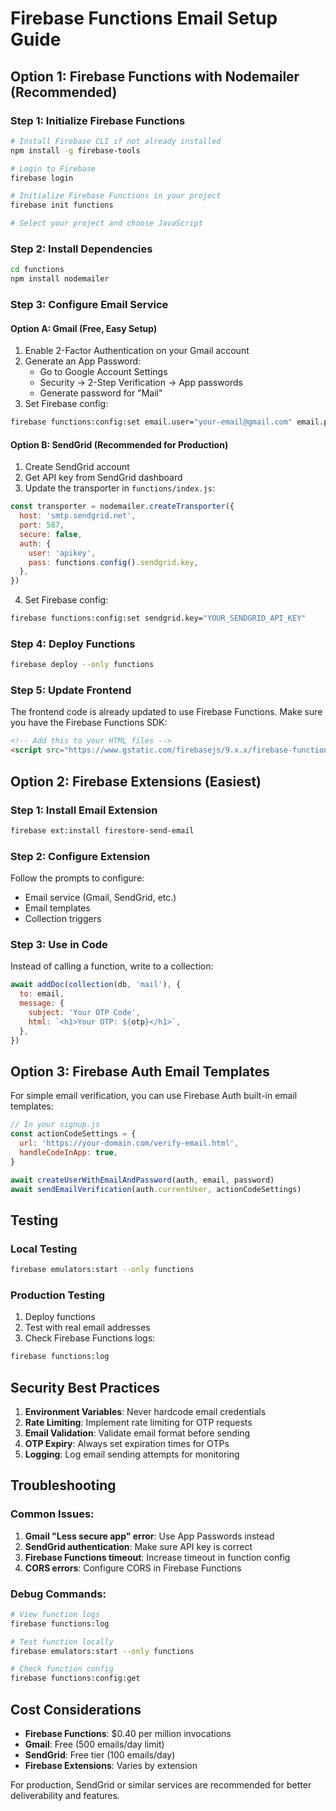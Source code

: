 # Firebase Functions Email Setup Guide

## Option 1: Firebase Functions with Nodemailer (Recommended)

### Step 1: Initialize Firebase Functions

```bash
# Install Firebase CLI if not already installed
npm install -g firebase-tools

# Login to Firebase
firebase login

# Initialize Firebase Functions in your project
firebase init functions

# Select your project and choose JavaScript
```

### Step 2: Install Dependencies

```bash
cd functions
npm install nodemailer
```

### Step 3: Configure Email Service

#### Option A: Gmail (Free, Easy Setup)

1. Enable 2-Factor Authentication on your Gmail account
2. Generate an App Password:
   - Go to Google Account Settings
   - Security → 2-Step Verification → App passwords
   - Generate password for "Mail"
3. Set Firebase config:

```bash
firebase functions:config:set email.user="your-email@gmail.com" email.pass="your-app-password"
```

#### Option B: SendGrid (Recommended for Production)

1. Create SendGrid account
2. Get API key from SendGrid dashboard
3. Update the transporter in `functions/index.js`:

```javascript
const transporter = nodemailer.createTransporter({
  host: 'smtp.sendgrid.net',
  port: 587,
  secure: false,
  auth: {
    user: 'apikey',
    pass: functions.config().sendgrid.key,
  },
})
```

4. Set Firebase config:

```bash
firebase functions:config:set sendgrid.key="YOUR_SENDGRID_API_KEY"
```

### Step 4: Deploy Functions

```bash
firebase deploy --only functions
```

### Step 5: Update Frontend

The frontend code is already updated to use Firebase Functions. Make sure you have the Firebase Functions SDK:

```html
<!-- Add this to your HTML files -->
<script src="https://www.gstatic.com/firebasejs/9.x.x/firebase-functions.js"></script>
```

## Option 2: Firebase Extensions (Easiest)

### Step 1: Install Email Extension

```bash
firebase ext:install firestore-send-email
```

### Step 2: Configure Extension

Follow the prompts to configure:

- Email service (Gmail, SendGrid, etc.)
- Email templates
- Collection triggers

### Step 3: Use in Code

Instead of calling a function, write to a collection:

```javascript
await addDoc(collection(db, 'mail'), {
  to: email,
  message: {
    subject: 'Your OTP Code',
    html: `<h1>Your OTP: ${otp}</h1>`,
  },
})
```

## Option 3: Firebase Auth Email Templates

For simple email verification, you can use Firebase Auth built-in email templates:

```javascript
// In your signup.js
const actionCodeSettings = {
  url: 'https://your-domain.com/verify-email.html',
  handleCodeInApp: true,
}

await createUserWithEmailAndPassword(auth, email, password)
await sendEmailVerification(auth.currentUser, actionCodeSettings)
```

## Testing

### Local Testing

```bash
firebase emulators:start --only functions
```

### Production Testing

1. Deploy functions
2. Test with real email addresses
3. Check Firebase Functions logs:

```bash
firebase functions:log
```

## Security Best Practices

1. **Environment Variables**: Never hardcode email credentials
2. **Rate Limiting**: Implement rate limiting for OTP requests
3. **Email Validation**: Validate email format before sending
4. **OTP Expiry**: Always set expiration times for OTPs
5. **Logging**: Log email sending attempts for monitoring

## Troubleshooting

### Common Issues:

1. **Gmail "Less secure app" error**: Use App Passwords instead
2. **SendGrid authentication**: Make sure API key is correct
3. **Firebase Functions timeout**: Increase timeout in function config
4. **CORS errors**: Configure CORS in Firebase Functions

### Debug Commands:

```bash
# View function logs
firebase functions:log

# Test function locally
firebase emulators:start --only functions

# Check function config
firebase functions:config:get
```

## Cost Considerations

- **Firebase Functions**: $0.40 per million invocations
- **Gmail**: Free (500 emails/day limit)
- **SendGrid**: Free tier (100 emails/day)
- **Firebase Extensions**: Varies by extension

For production, SendGrid or similar services are recommended for better deliverability and features.
